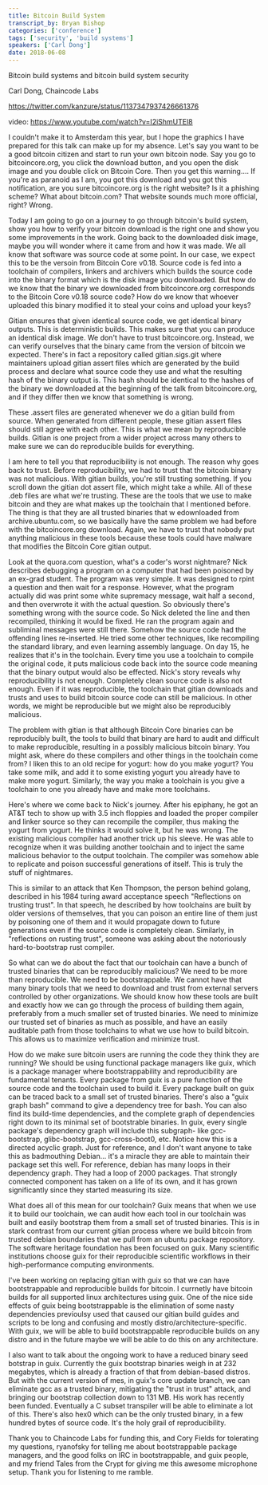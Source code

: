 ```yaml
---
title: Bitcoin Build System
transcript_by: Bryan Bishop
categories: ['conference']
tags: ['security', 'build systems']
speakers: ['Carl Dong']
date: 2018-06-08
---
```


Bitcoin build systems and bitcoin build system security

Carl Dong, Chaincode Labs

<https://twitter.com/kanzure/status/1137347937426661376>

video: <https://www.youtube.com/watch?v=I2iShmUTEl8>

I couldn't make it to Amsterdam this year, but I hope the graphics I have prepared for this talk can make up for my absence. Let's say you want to be a good bitcoin citizen and start to run your own bitcoin node. Say you go to bitcoincore.org, you click the download button, and you open the disk image and you double click on Bitcoin Core. Then you get this warning.... If you're as paranoid as I am, you got this download and you got this notification, are you sure bitcoincore.org is the right website? Is it a phishing scheme? What about bitcoin.com? That website sounds much more official, right? Wrong.

Today I am going to go on a journey to go through bitcoin's build system, show you how to verify your bitcoin download is the right one and show you some improvements in the work. Going back to the downloaded disk image, maybe you will wonder where it came from and how it was made. We all know that software was source code at some point. In our case, we expect this to be the versoin from Bitcoin Core v0.18. Source code is fed into a toolchain of compilers, linkers and archivers which builds the source code into the binary format which is the disk image you downloaded. But how do we know that the binary we downloaded from bitcoincore.org corresponds to the Bitcoin Core v0.18 source code? How do we know that whoever uploaded this binary modified it to steal your coins and upload your keys?

Gitian ensures that given identical source code, we get identical binary outputs. This is deterministic builds. This makes sure that you can produce an identical disk image. We don't have to trust bitcoincore.org. Instead, we can verify ourselves that the binary came from the version of bitcoin we expected. There's in fact a repository called gitian.sigs.git where maintainers upload gitian assert files which are generated by the build process and declare what source code they use and what the resulting hash of the binary output is. This hash should be identical to the hashes of the binary we downloaded at the beginning of the talk from bitcoincore.org, and if they differ then we know that something is wrong.

These .assert files are generated whenever we do a gitian build from source. When generated from different people, these gitian assert files should still agree with each other. This is what we mean by reproducible builds. Gitian is one project from a wider project across many others to make sure we can do reproducible builds for everything.

I am here to tell you that reproducibility is not enough. The reason why goes back to trust. Before reproducibility, we had to trust that the bitcoin binary was not malicious. With gitian builds, you're still trusting something. If you scroll down the gitian dot assert file, which might take a while. All of these .deb files are what we're trusting. These are the tools that we use to make bitcoin and they are what makes up the toolchain that I mentioned before. The thing is that they are all trusted binaries that w edownloaded from archive.ubuntu.com, so we basically have the same problem we had before with the bitcoincore.org download. Again, we have to trust that nobody put anything malicious in these tools because these tools could have malware that modifies the Bitcoin Core gitian output.

Look at the quora.com question, what's a coder's worst nightmare? Nick describes debugging a program on a computer that had been poisoned by an ex-grad student. The program was very simple. It was designed to rpint a question and then wait for a response. However, what the program actually did was print some white supremacy message, wait half a second, and then overwrote it with the actual question. So obviously there's something wrong with the source code. So Nick deleted the line and then recompiled, thinking it would be fixed. He ran the program again and subliminal messages were still there. Somehow the source code had the offending lines re-inserted. He tried some other techniques, like recompiling the standard library, and even learning assembly language. On day 15, he realizes that it's in the toolchain. Every time you use a toolchain to compile the original code, it puts malicious code back into the source code meaning that the binary output would also be effected. Nick's story reveals why reproducibility is not enough. Completely clean source code is also not enough. Even if it was reproducible, the toolchain that gitian downloads and trusts and uses to build bitcoin source code can still be malicious. In other words, we might be reproducible but we might also be reproducibly malicious.

The problem with gitian is that although Bitcoin Core binaries can be reproducibly built, the tools to build that binary are hard to audit and difficult to make reproducible, resulting in a possibly malicious bitcoin binary. You might ask, where do these compilers and other things in the toolchain come from? I liken this to an old recipe for yogurt: how do you make yogurt? You take some milk, and add it to some existing yogurt you already have to make more yogurt. Similarly, the way you make a toolchain is you give a toolchain to one you already have and make more toolchains.

Here's where we come back to Nick's journey. After his epiphany, he got an AT&T tech to show up with 3.5 inch floppies and loaded the proper compiler and linker source so they can recompile the compiler, thus making the yogurt from yogurt. He thinks it would solve it, but he was wrong. The existing malicious compiler had another trick up his sleeve. He was able to recognize when it was building another toolchain and to inject the same malicious behavior to the output toolchain. The compiler was somehow able to replicate and poison successful generations of itself. This is truly the stuff of nightmares.

This is similar to an attack that Ken Thompson, the person behind golang, described in his 1984 turing award acceptance speech "Reflections on trusting trust". In that speech, he described by how toolchains are built by older versions of themselves, that you can poison an entire line of them just by poisoning one of them and it would propagate down to future generations even if the source code is completely clean. Similarly, in "reflections on rusting trust", someone was asking about the notoriously hard-to-bootstrap rust compiler.

So what can we do about the fact that our toolchain can have a bunch of trusted binaries that can be reproducibly malicious? We need to be more than reproducible. We need to be bootstrappable. We cannot have that many binary tools that we need to download and trust from external servers controlled by other organizations. We should know how these tools are built and exactly how we can go through the process of building them again, preferably from a much smaller set of trusted binaries. We need to minimize our trusted set of binaries as much as possible, and have an easily auditable path from those toolchains to what we use how to build bitcoin. This allows us to maximize verification and minimize trust.

How do we make sure bitcoin users are running the code they think they are running? We should be using functional package managers like guix, which is a package manager where bootstrappability and reproducibility are fundamental tenants. Every package from guix is a pure function of the source code and the toolchain used to build it. Every package built on guix can be traced back to a small set of trusted binaries. There's also a "guix graph bash" command to give a dependency tree for bash. You can also find its build-time dependencies, and the complete graph of dependencies right down to its minimal set of bootstrable binaries. In guix, every single package's dependency graph will include this subgraph- like gcc-bootstrap, glibc-bootstrap, gcc-cross-boot0, etc. Notice how this is a directed acyclic graph. Just for reference, and I don't want anyone to take this as badmouthing Debian... it's a miracle they are able to maintain their package set this well. For reference, debian has many loops in their dependency graph. They had a loop of 2000 packages. That strongly connected component has taken on a life of its own, and it has grown significantly since they started measuring its size.

What does all of this mean for our toolchain? Guix means that when we use it to build our toolchain, we can audit how each tool in our toolchain was built and easily bootstrap them from a small set of trusted binaries. This is in stark contrast from our current gitian process where we build bitcoin from trusted debian boundaries that we pull from an ubuntu package repository. The software heritage foundation has been focused on guix. Many scientific institutions choose guix for their reproducible scientific workflows in their high-performance computing environments.

I've been working on replacing gitian with guix so that we can have bootstrappable and reproducible builds for bitcoin. I currnetly have bitcoin builds for all supported linux architectures using guix. One of the nice side effects of guix being bootstrappable is the elimination of some nasty dependencies previoulsy used that caused our gitian build guides and scripts to be long and confusing and mostly distro/architecture-specific. With guix, we will be able to build bootstrappable reproducible builds on any distro and in the future maybe we will be able to do this on any architecture.

I also want to talk about the ongoing work to have a reduced binary seed botstrap in guix. Currently the guix bootstrap binaries weigh in at 232 megabytes, which is already a fraction of that from debian-based distros. But with the current version of mes, in guix's core update branch, we can eliminate gcc as a trusted binary, mitigating the "trust in trust" attack, and bringing our bootstrap collection down to 131 MB. His work has recently been funded. Eventually a C subset transpiler will be able to eliminate a lot of this. There's also hex0 which can be the only trusted binary, in a few hundred bytes of source code. It's the holy grail of reproducibility.

Thank you to Chaincode Labs for funding this, and Cory Fields for tolerating my questions, ryanofsky for telling me about bootstrappable package managers, and the good folks on IRC in bootstrappable, and guix people, and my friend Tales from the Crypt for giving me this awesome microphone setup. Thank you for listening to me ramble.
